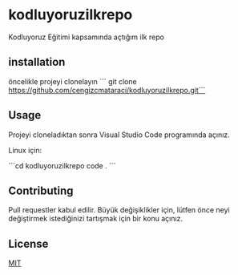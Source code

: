 # kodluyoruzilkrepo
Kodluyoruz Eğitimi kapsamında açtığım ilk repo
## installation
öncelikle projeyi clonelayın
´´´ git clone https://github.com/cengizcmataraci/kodluyoruzilkrepo.git´´´
## Usage
Projeyi cloneladıktan sonra Visual Studio Code programında açınız.

Linux için:

´´´cd kodluyoruzilkrepo
code .
´´´
## Contributing
Pull requestler kabul edilir. Büyük değişiklikler için, lütfen önce neyi değiştirmek istediğinizi tartışmak için bir konu açınız.

## License
[MIT](https://www.kodluyoruz.org/)
